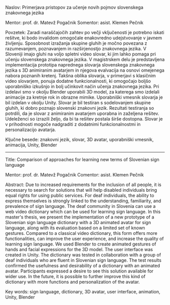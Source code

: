 Naslov: Primerjava pristopov za učenje novih pojmov slovenskega znakovnega jezika

Mentor: prof. dr. Matevž Pogačnik
Somentor: asist. Klemen Pečnik

Povzetek: 
Zaradi naraščajočih zahtev po večji vključenosti je potrebno iskati rešitve, ki bodo invalidom omogočale enakovredno udejstvovanje v javnem življenju. Sposobnost izražanja skupine gluhih je močno povezana z razumevanjem, poznavanjem in razširjenostjo znakovnega jezika. V Sloveniji imajo gluhi na voljo spletni video slovar, ki jim lahko pomaga pri učenju slovenskega znakovnega jezika. V magistrskem delu je predstavljena implementacija prototipa naprednega slovarja slovenskega znakovnega jezika s 3D animiranim avatarjem in njegova evalvacija na osnovi omejenega nabora poznanih kretenj. Takšna oblika slovarja, v primerjavi s klasičnim video slovarjem, ponuja dodatne funkcionalnosti, ki omogočajo boljšo uporabniško izkušnjo in bolj učinkovit način učenja znakovnega jezika. Pri izdelavi smo v okolju Blender uporabili 3D model, za katerega smo izdelali animacije za kretnje rok in obrazne mimike. Uporabniški vmesnik slovarja je bil izdelan v okolju Unity. Slovar je bil testiran s sodelovanjem skupine gluhih, ki dobro poznajo slovenski znakovni jezik. Rezultati testiranja so potrdili, da je slovar z animiranim avatarjem uporabna in zaželjena rešitev. Udeleženci so izrazili željo, da bi ta rešitev postala širše dostopna. Slovar je v prihodnosti mogoče nadgraditi z dodatnimi funkcionalnostmi in personalizacijo avatarja.

Ključne besede:
znakovni jezik, slovar, 3D avatar, uporabniški vmesnik, animacija, Unity, Blender

------

Title: Comparison of approaches for learning new terms of Slovenian sign language

Mentor: prof. dr. Matevž Pogačnik
Comentor: asist. Klemen Pečnik

Abstract:
Due to increased requirements for the inclusion of all people, it is necessary to search for solutions that will help disabled individuals bring equal rights for using public services. For deaf individuals, the ability to express themselves is strongly linked to the understanding, familiarity, and prevalence of sign language. The deaf community in Slovenia can use a web video dictionary which can be used for learning sign language. In this master's thesis, we present the implementation of a new prototype of a Slovenian sign language dictionary with a 3D animated avatar for sign language, along with its evaluation based on a limited set of known gestures. Compared to a classical video dictionary, this form offers more functionalities, can improve the user experience, and increase the quality of learning sign language. We used Blender to create animated gestures of hands and facial expressions for the 3D model. The user interface was created in Unity. The dictionary was tested in collaboration with a group of deaf individuals who are fluent in Slovenian sign language. The test results confirmed the usefulness and desirability of a dictionary with an animated avatar. Participants expressed a desire to see this solution available for wider use. In the future, it is possible to further improve this kind of dictionary with more functions and personalization of the avatar.

Key words:
sign language, dictionary, 3D avatar, user interface, animation, Unity, Blender
